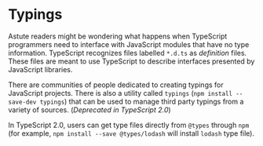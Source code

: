 # Typings

Astute readers might be wondering what happens when TypeScript programmers need
to interface with JavaScript modules that have no type information.  TypeScript
recognizes files labelled `*.d.ts` as _definition_ files.  These files are
meant to use TypeScript to describe interfaces presented by JavaScript
libraries.


There are communities of people dedicated to creating typings for JavaScript
projects.  There is also a utility called `typings` (`npm install --save-dev typings`) that can be used to manage third party typings from a variety of sources. (_Deprecated in TypeScript 2.0_) 

In TypeScript 2.0, users can get type files directly from  `@types` through `npm` (for example, `npm install --save @types/lodash` will install `lodash` type file).
